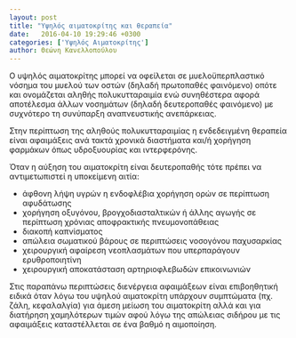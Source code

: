 ```yaml
---
layout: post
title: "Υψηλός αιματοκρίτης και θεραπεία"
date:   2016-04-10 19:29:46 +0300
categories: ['Υψηλός Αιματοκρίτης']
author: Θεώνη Κανελλοπούλου
---
```


Ο υψηλός αιματοκρίτης μπορεί να οφείλεται σε μυελοϋπερπλαστικό νόσημα του μυελού των οστών (δηλαδή πρωτοπαθές φαινόμενο) οπότε και ονομάζεται αληθής πολυκυτταραιμία ενώ συνηθέστερα αφορά αποτέλεσμα άλλων νοσημάτων (δηλαδή δευτεροπαθές φαινόμενο) με συχνότερο τη συνύπαρξη αναπνευστικής ανεπάρκειας.
<!--break-->

Στην περίπτωση της αληθούς πολυκυτταραιμίας η ενδεδειγμένη θεραπεία είναι αφαιμάξεις ανά τακτά χρονικά διαστήματα και/ή χορήγηση φαρμάκων όπως υδροξυουρίας και ιντερφερόνης.

Όταν η αύξηση του αιματοκρίτη είναι δευτεροπαθής τότε πρέπει να αντιμετωπιστεί η υποκείμενη αιτία:

- άφθονη λήψη υγρών η ενδοφλέβια χορήγηση ορών σε περίπτωση αφυδάτωσης
- χορήγηση οξυγόνου, βρογχοδιασταλτικών ή άλλης αγωγής σε περίπτωση χρόνιας αποφρακτικής πνευμονοπάθειας
- διακοπή καπνίσματος
- απώλεια σωματικού βάρους σε περιπτώσεις νοσογόνου παχυσαρκίας
- χειρουργική αφαίρεση νεοπλασμάτων που υπερπαράγουν ερυθροποιητίνη
- χειρουργική αποκατάσταση αρτηριοφλεβωδών επικοινωνιών

Στις παραπάνω περιπτώσεις διενέργεια αφαιμάξεων είναι επιβοηθητική ειδικά όταν λόγω του υψηλού αιματοκρίτη υπάρχουν συμπτώματα (πχ. ζάλη, κεφαλαλγία) για άμεση μείωση του αιματοκρίτη αλλά και για διατήρηση χαμηλότερων τιμών αφού λόγω της απώλειας σιδήρου με τις αφαιμάξεις καταστέλλεται σε ένα βαθμό η αιμοποίηση.

